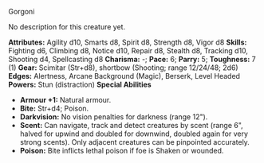 Gorgoni

No description for this creature yet.

**Attributes:** Agility d10, Smarts d8, Spirit d8, Strength d8, Vigor
d8
**Skills:** Fighting d6, Climbing d8, Notice d10, Repair d8, Stealth d8,
Tracking d10, Shooting d4, Spellcasting d8
**Charisma:** -; **Pace:** 6; **Parry:** 5; **Toughness:** 7 (1)
**Gear:** Scimitar (Str+d8), shortbow (Shooting; range 12/24/48; 2d6)
**Edges:** Alertness, Arcane Background (Magic), Berserk, Level Headed
**Powers:** Stun (distraction)
**Special Abilities**
- **Armour +1:** Natural armour.
- **Bite:** Str+d4; Poison.
- **Darkvision:** No vision penalties for darkness (range 12").
- **Scent:** Can navigate, track and detect creatures by scent (range
6", halved for upwind and doubled for downwind, doubled again for very
strong scents). Only adjacent creatures can be pinpointed accurately.
- **Poison:** Bite inflicts lethal poison if foe is Shaken or wounded.

